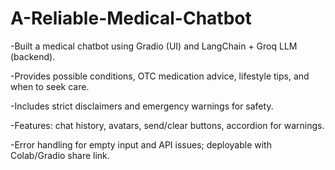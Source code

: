 # A-Reliable-Medical-Chatbot

-Built a medical chatbot using Gradio (UI) and LangChain + Groq LLM (backend).

-Provides possible conditions, OTC medication advice, lifestyle tips, and when to seek care.

-Includes strict disclaimers and emergency warnings for safety.

-Features: chat history, avatars, send/clear buttons, accordion for warnings.

-Error handling for empty input and API issues; deployable with Colab/Gradio share link.
